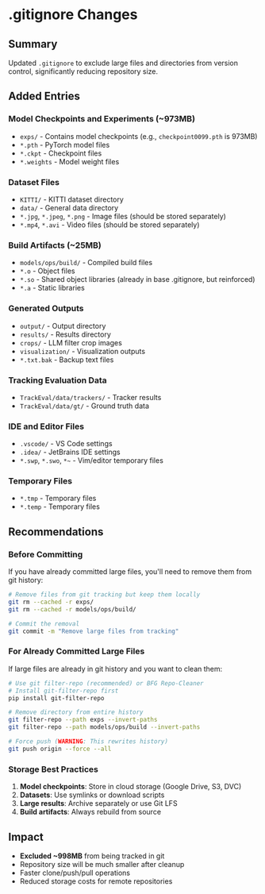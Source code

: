 # .gitignore Changes

## Summary
Updated `.gitignore` to exclude large files and directories from version control, significantly reducing repository size.

## Added Entries

### Model Checkpoints and Experiments (~973MB)
- `exps/` - Contains model checkpoints (e.g., `checkpoint0099.pth` is 973MB)
- `*.pth` - PyTorch model files
- `*.ckpt` - Checkpoint files
- `*.weights` - Model weight files

### Dataset Files
- `KITTI/` - KITTI dataset directory
- `data/` - General data directory
- `*.jpg`, `*.jpeg`, `*.png` - Image files (should be stored separately)
- `*.mp4`, `*.avi` - Video files (should be stored separately)

### Build Artifacts (~25MB)
- `models/ops/build/` - Compiled build files
- `*.o` - Object files
- `*.so` - Shared object libraries (already in base .gitignore, but reinforced)
- `*.a` - Static libraries

### Generated Outputs
- `output/` - Output directory
- `results/` - Results directory
- `crops/` - LLM filter crop images
- `visualization/` - Visualization outputs
- `*.txt.bak` - Backup text files

### Tracking Evaluation Data
- `TrackEval/data/trackers/` - Tracker results
- `TrackEval/data/gt/` - Ground truth data

### IDE and Editor Files
- `.vscode/` - VS Code settings
- `.idea/` - JetBrains IDE settings
- `*.swp`, `*.swo`, `*~` - Vim/editor temporary files

### Temporary Files
- `*.tmp` - Temporary files
- `*.temp` - Temporary files

## Recommendations

### Before Committing
If you have already committed large files, you'll need to remove them from git history:

```bash
# Remove files from git tracking but keep them locally
git rm --cached -r exps/
git rm --cached -r models/ops/build/

# Commit the removal
git commit -m "Remove large files from tracking"
```

### For Already Committed Large Files
If large files are already in git history and you want to clean them:

```bash
# Use git filter-repo (recommended) or BFG Repo-Cleaner
# Install git-filter-repo first
pip install git-filter-repo

# Remove directory from entire history
git filter-repo --path exps --invert-paths
git filter-repo --path models/ops/build --invert-paths

# Force push (WARNING: This rewrites history)
git push origin --force --all
```

### Storage Best Practices
1. **Model checkpoints**: Store in cloud storage (Google Drive, S3, DVC)
2. **Datasets**: Use symlinks or download scripts
3. **Large results**: Archive separately or use Git LFS
4. **Build artifacts**: Always rebuild from source

## Impact
- **Excluded ~998MB** from being tracked in git
- Repository size will be much smaller after cleanup
- Faster clone/push/pull operations
- Reduced storage costs for remote repositories
